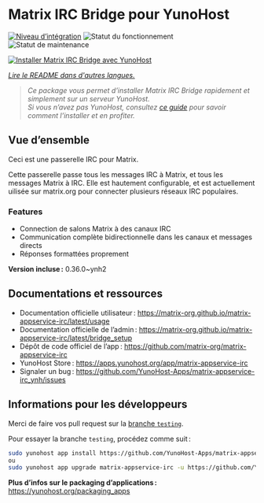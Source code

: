 <!--
Nota bene : ce README est automatiquement généré par <https://github.com/YunoHost/apps/tree/master/tools/readme_generator>
Il NE doit PAS être modifié à la main.
-->

# Matrix IRC Bridge pour YunoHost

[![Niveau d’intégration](https://dash.yunohost.org/integration/matrix-appservice-irc.svg)](https://dash.yunohost.org/appci/app/matrix-appservice-irc) ![Statut du fonctionnement](https://ci-apps.yunohost.org/ci/badges/matrix-appservice-irc.status.svg) ![Statut de maintenance](https://ci-apps.yunohost.org/ci/badges/matrix-appservice-irc.maintain.svg)

[![Installer Matrix IRC Bridge avec YunoHost](https://install-app.yunohost.org/install-with-yunohost.svg)](https://install-app.yunohost.org/?app=matrix-appservice-irc)

*[Lire le README dans d'autres langues.](./ALL_README.md)*

> *Ce package vous permet d’installer Matrix IRC Bridge rapidement et simplement sur un serveur YunoHost.*  
> *Si vous n’avez pas YunoHost, consultez [ce guide](https://yunohost.org/install) pour savoir comment l’installer et en profiter.*

## Vue d’ensemble

Ceci est une passerelle IRC pour Matrix.

Cette passerelle passe tous les messages IRC à Matrix, et tous les messages Matrix à IRC.
Elle est hautement configurable, et est actuellement uilisée sur matrix.org pour connecter plusieurs réseaux IRC populaires.

### Features

- Connection de salons Matrix à des canaux IRC
- Communication complète bidirectionnelle dans les canaux et messages directs
- Réponses formattées proprement


**Version incluse :** 0.36.0~ynh2
## Documentations et ressources

- Documentation officielle utilisateur : <https://matrix-org.github.io/matrix-appservice-irc/latest/usage>
- Documentation officielle de l’admin : <https://matrix-org.github.io/matrix-appservice-irc/latest/bridge_setup>
- Dépôt de code officiel de l’app : <https://github.com/matrix-org/matrix-appservice-irc>
- YunoHost Store : <https://apps.yunohost.org/app/matrix-appservice-irc>
- Signaler un bug : <https://github.com/YunoHost-Apps/matrix-appservice-irc_ynh/issues>

## Informations pour les développeurs

Merci de faire vos pull request sur la [branche `testing`](https://github.com/YunoHost-Apps/matrix-appservice-irc_ynh/tree/testing).

Pour essayer la branche `testing`, procédez comme suit :

```bash
sudo yunohost app install https://github.com/YunoHost-Apps/matrix-appservice-irc_ynh/tree/testing --debug
ou
sudo yunohost app upgrade matrix-appservice-irc -u https://github.com/YunoHost-Apps/matrix-appservice-irc_ynh/tree/testing --debug
```

**Plus d’infos sur le packaging d’applications :** <https://yunohost.org/packaging_apps>
